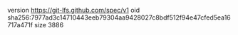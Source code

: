 version https://git-lfs.github.com/spec/v1
oid sha256:7977ad3c14710443eeb79304aa9428027c8bdf512f94e47cfed5ea16717a471f
size 3886
